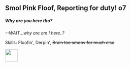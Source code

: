 ## Smol Pink Floof, Reporting for duty! o7
##### Why are you here tho?

*--WAIT...why are am I here..?*

Skills: Floofin', Derpin', ~~Brain too smoov for much else~~


[<img src= 'https://i.redd.it/rbfdo06d7xj81.png' height='40'>](https://www.etsy.com/shop/FloofyFloofers)

